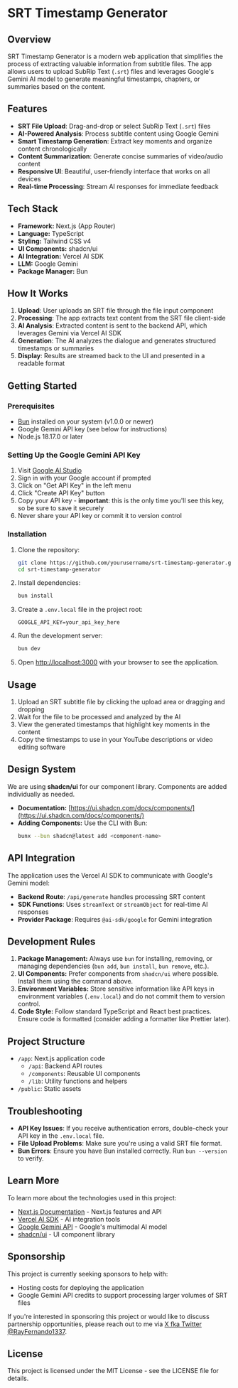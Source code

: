 # SRT Timestamp Generator

## Overview

SRT Timestamp Generator is a modern web application that simplifies the process of extracting valuable information from subtitle files. The app allows users to upload SubRip Text (`.srt`) files and leverages Google's Gemini AI model to generate meaningful timestamps, chapters, or summaries based on the content.

## Features

- **SRT File Upload**: Drag-and-drop or select SubRip Text (`.srt`) files
- **AI-Powered Analysis**: Process subtitle content using Google Gemini
- **Smart Timestamp Generation**: Extract key moments and organize content chronologically
- **Content Summarization**: Generate concise summaries of video/audio content
- **Responsive UI**: Beautiful, user-friendly interface that works on all devices
- **Real-time Processing**: Stream AI responses for immediate feedback

## Tech Stack

- **Framework:** Next.js (App Router)
- **Language:** TypeScript
- **Styling:** Tailwind CSS v4
- **UI Components:** shadcn/ui
- **AI Integration:** Vercel AI SDK
- **LLM:** Google Gemini
- **Package Manager:** Bun

## How It Works

1. **Upload**: User uploads an SRT file through the file input component
2. **Processing**: The app extracts text content from the SRT file client-side
3. **AI Analysis**: Extracted content is sent to the backend API, which leverages Gemini via Vercel AI SDK
4. **Generation**: The AI analyzes the dialogue and generates structured timestamps or summaries
5. **Display**: Results are streamed back to the UI and presented in a readable format

## Getting Started

### Prerequisites

- [Bun](https://bun.sh/) installed on your system (v1.0.0 or newer)
- Google Gemini API key (see below for instructions)
- Node.js 18.17.0 or later

### Setting Up the Google Gemini API Key

1. Visit [Google AI Studio](https://makersuite.google.com/app/apikey)
2. Sign in with your Google account if prompted
3. Click on "Get API Key" in the left menu
4. Click "Create API Key" button
5. Copy your API key - **important**: this is the only time you'll see this key, so be sure to save it securely
6. Never share your API key or commit it to version control

### Installation

1. Clone the repository:

   ```bash
   git clone https://github.com/yourusername/srt-timestamp-generator.git
   cd srt-timestamp-generator
   ```

2. Install dependencies:

   ```bash
   bun install
   ```

3. Create a `.env.local` file in the project root:

   ```
   GOOGLE_API_KEY=your_api_key_here
   ```

4. Run the development server:

   ```bash
   bun dev
   ```

5. Open [http://localhost:3000](http://localhost:3000) with your browser to see the application.

## Usage

1. Upload an SRT subtitle file by clicking the upload area or dragging and dropping
2. Wait for the file to be processed and analyzed by the AI
3. View the generated timestamps that highlight key moments in the content
4. Copy the timestamps to use in your YouTube descriptions or video editing software

## Design System

We are using **shadcn/ui** for our component library. Components are added individually as needed.

- **Documentation:** [https://ui.shadcn.com/docs/components/](https://ui.shadcn.com/docs/components/)
- **Adding Components:** Use the CLI with Bun:
  ```bash
  bunx --bun shadcn@latest add <component-name>
  ```

## API Integration

The application uses the Vercel AI SDK to communicate with Google's Gemini model:

- **Backend Route**: `/api/generate` handles processing SRT content
- **SDK Functions**: Uses `streamText` or `streamObject` for real-time AI responses
- **Provider Package**: Requires `@ai-sdk/google` for Gemini integration

## Development Rules

1. **Package Management:** Always use `bun` for installing, removing, or managing dependencies (`bun add`, `bun install`, `bun remove`, etc.).
2. **UI Components:** Prefer components from `shadcn/ui` where possible. Install them using the command above.
3. **Environment Variables:** Store sensitive information like API keys in environment variables (`.env.local`) and do not commit them to version control.
4. **Code Style:** Follow standard TypeScript and React best practices. Ensure code is formatted (consider adding a formatter like Prettier later).

## Project Structure

- `/app`: Next.js application code
  - `/api`: Backend API routes
  - `/components`: Reusable UI components
  - `/lib`: Utility functions and helpers
- `/public`: Static assets

## Troubleshooting

- **API Key Issues**: If you receive authentication errors, double-check your API key in the `.env.local` file.
- **File Upload Problems**: Make sure you're using a valid SRT file format.
- **Bun Errors**: Ensure you have Bun installed correctly. Run `bun --version` to verify.

## Learn More

To learn more about the technologies used in this project:

- [Next.js Documentation](https://nextjs.org/docs) - Next.js features and API
- [Vercel AI SDK](https://sdk.vercel.ai/docs) - AI integration tools
- [Google Gemini API](https://ai.google.dev/docs) - Google's multimodal AI model
- [shadcn/ui](https://ui.shadcn.com/) - UI component library

## Sponsorship

This project is currently seeking sponsors to help with:

- Hosting costs for deploying the application
- Google Gemini API credits to support processing larger volumes of SRT files

If you're interested in sponsoring this project or would like to discuss partnership opportunities, please reach out to me via [X fka Twitter @RayFernando1337](https://x.com/Rayfernando1337).

## License

This project is licensed under the MIT License - see the LICENSE file for details.
